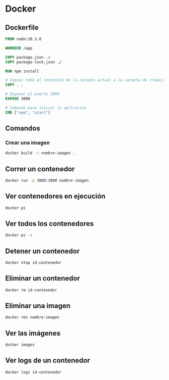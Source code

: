 # Docker

## Dockerfile

```dockerfile
FROM node:20.3.0

WORKDIR /app

COPY package.json ./
COPY package-lock.json ./

RUN npm install

# Copiar todo el contenido de la carpeta actual a la carpeta de trabajo
COPY . .

# Exponer el puerto 3000
EXPOSE 3000

# Comando para iniciar la aplicación
CMD ["npm", "start"]
```

## Comandos

### Crear una imagen

```bash
docker build -t nombre-imagen .
```

## Correr un contenedor

```bash
docker run -p 3000:3000 nombre-imagen
```

## Ver contenedores en ejecución

```bash
docker ps
```

## Ver todos los contenedores

```bash
docker ps -a
```

## Detener un contenedor

```bash
docker stop id-contenedor
```

## Eliminar un contenedor

```bash
docker rm id-contenedor
```

## Eliminar una imagen

```bash
docker rmi nombre-imagen
```

## Ver las imágenes

```bash
docker images
```

## Ver logs de un contenedor

```bash
docker logs id-contenedor
```
